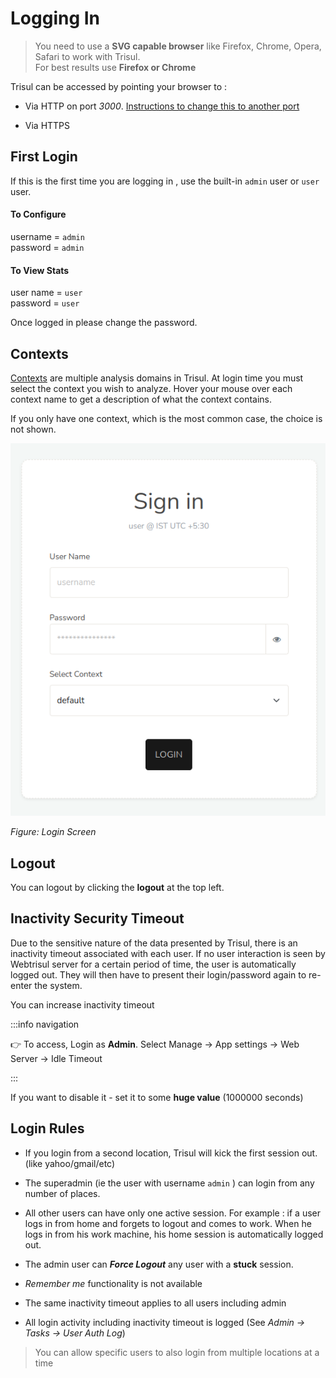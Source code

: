 

# Logging In

> You need to use a **SVG capable browser** like Firefox,
> Chrome, Opera, Safari to work with Trisul.  
> For best results use **Firefox or Chrome**

Trisul can be accessed by pointing your browser to :  

- Via HTTP on port *3000*. [Instructions to change this to another port](/docs/howto) 

- Via HTTPS

## First Login

If this is the first time you are logging in , use the built-in `admin`
user or `user` user.

#### To Configure

username = `admin`  
password = `admin`

#### To View Stats

user name = `user`  
password = `user`

Once logged in please change the password.

## Contexts

[Contexts](/docs/ag/domain/#contexts) are multiple analysis domains in Trisul. At login time you must select the context you wish to analyze. Hover your mouse over each context name to get a description of what the context contains.

If you only have one context, which is the most common case, the choice
is not shown.

![](images/login_screen.png)

*Figure: Login Screen*

## Logout

You can logout by clicking the **logout** at the top left.

## Inactivity Security Timeout

Due to the sensitive nature of the data presented by Trisul, there is an
inactivity timeout associated with each user. If no user interaction is
seen by Webtrisul server for a certain period of time, the user is
automatically logged out. They will then have to present their
login/password again to re-enter the system.

You can increase inactivity timeout

:::info navigation

:point_right: To access, Login as **Admin**. Select Manage &rarr; App settings &rarr; Web
Server &rarr; Idle Timeout

:::

If you want to disable it - set it to some **huge value** (1000000
seconds)

## Login Rules

- If you login from a second location, Trisul will kick the first
  session out. (like yahoo/gmail/etc)  

- The superadmin (ie the user with username `admin` ) can login from
  any number of places.  

- All other users can have only one active session. For example : if a
  user logs in from home and forgets to logout and comes to work. When he logs in from his work machine, his home session is automatically logged out. 

- The admin user can ***Force Logout*** any user with a **stuck**
  session. 

- *Remember me* functionality is not available 

- The same inactivity timeout applies to all users including admin

- All login activity including inactivity timeout is logged (See *Admin
  &rarr; Tasks &rarr; User Auth Log*)

> You can allow specific users to also login from multiple locations at a time
